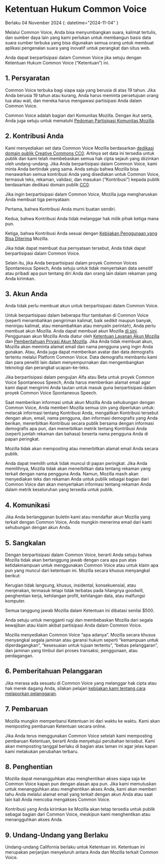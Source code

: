 # Ketentuan Hukum Common Voice 

Berlaku 04 November 2024 {: datetime="2024-11-04" }

Melalui Common Voice, Anda bisa menyumbangkan suara, kalimat tertulis, dan sumber daya lain yang kami perlukan untuk membangun basis data suara sumber terbuka yang bisa digunakan semua orang untuk membuat aplikasi pengenalan suara yang inovatif untuk perangkat dan situs web.

Anda dapat berpartisipasi dalam Common Voice jika setuju dengan Ketentuan Hukum Common Voice (“Ketentuan”) ini. 

## 1. Persyaratan

Common Voice terbuka bagi siapa saja yang berusia di atas 19 tahun. Jika Anda berusia 19 tahun atau kurang, Anda harus meminta persetujuan orang tua atau wali, dan mereka harus mengawasi partisipasi Anda dalam Common Voice. 

Common Voice adalah bagian dari Komunitas Mozilla. Dengan ikut serta, Anda juga setuju untuk mematuhi [Pedoman Partisipasi Komunitas Mozilla](https://www.mozilla.org/about/governance/policies/participation/). 

## 2. Kontribusi Anda

Kami menyediakan set data Common Voice Mozilla berdasarkan [dedikasi domain publik Creative Commons CC0](https://creativecommons.org/publicdomain/zero/1.0/). Artinya set data ini tersedia untuk publik dan kami telah membebaskan semua hak cipta sejauh yang diizinkan oleh undang-undang. Jika Anda berpartisipasi dalam Common Voice, kami minta Anda bertindak yang sama. Anda setuju bahwa Mozilla bisa menawarkan semua kontribusi Anda yang disediakan untuk Common Voice, termasuk teks, rekaman, validasi, dan masukan (“Kontribusi”) kepada publik berdasarkan dedikasi domain publik [CC0](https://creativecommons.org/publicdomain/zero/1.0/). 

Jika ingin berpartisipasi dalam Common Voice, Mozilla juga mengharuskan Anda membuat tiga pernyataan: 

Pertama, bahwa Kontribusi Anda murni buatan sendiri.

Kedua, bahwa Kontribusi Anda tidak melanggar hak milik pihak ketiga mana pun. 

Ketiga, bahwa Kontribusi Anda sesuai dengan [Kebijakan Penggunaan yang Bisa Diterima](https://www.mozilla.org/about/legal/acceptable-use/) Mozilla.

Jika tidak dapat membuat dua pernyataan tersebut, Anda tidak dapat berpartisipasi dalam Common Voice. 

Selain itu, jika Anda berpartisipasi dalam proyek Common Voices Spontaneous Speech, Anda setuju untuk tidak menyertakan data sensitif atau pribadi apa pun tentang diri Anda dan orang lain dalam rekaman yang Anda kirimkan. 

## 3. Akun Anda

Anda tidak perlu membuat akun untuk berpartisipasi dalam Common Voice. 

Untuk berpartisipasi dalam beberapa fitur tambahan di Common Voice (seperti menambahkan pengiriman kalimat, baik sedikit maupun banyak, meninjau kalimat, atau menambahkan atau menyalin perintah), Anda perlu membuat akun Mozilla. Anda dapat membuat akun Mozilla [di sini](https://commonvoice.mozilla.org/mozaws.net/signin). Penggunaan akun Mozilla Anda diatur oleh [Ketentuan Layanan Akun Mozilla](https://www.mozilla.org/about/legal/terms/services/) dan [Pemberitahuan Privasi Akun Mozilla](https://www.mozilla.org/privacy/mozilla-accounts/). Jika Anda tidak membuat akun, Mozilla akan meminta alamat email dan nama pengguna yang ingin Anda gunakan. Atau, Anda juga dapat memberikan avatar dan data demografis tertentu melalui Platform Common Voice. Data demografis membantu kami dan para peneliti lain dalam menyempurnakan dan mengembangkan teknologi dan perangkat ucapan-ke-teks.

Jika berpartisipasi dalam pengujian Alfa atau Beta untuk proyek Common Voice Spontaneous Speech, Anda harus memberikan alamat email agar kami dapat mengirimi Anda tautan untuk masuk guna berpartisipasi dalam proyek Common Voice Spontaneous Speech. 

Saat memberikan informasi untuk akun Mozilla Anda sehubungan dengan Common Voice, Anda memberi Mozilla semua izin yang diperlukan untuk: melacak informasi tentang Kontribusi Anda, mengaitkan Kontribusi tersebut dengan akun, email, nama pengguna, dan informasi demografis yang Anda berikan, menerbitkan Kontribusi secara publik bersama dengan informasi demografis apa pun, dan menerbitkan metrik tentang Kontribusi Anda (seperti jumlah rekaman dan bahasa) beserta nama pengguna Anda di papan peringkat.  

Mozilla tidak akan memposting atau menerbitkan alamat email Anda secara publik. 

Anda dapat memilih untuk tidak muncul di papan peringkat. Jika Anda memilihnya, Mozilla tidak akan menerbitkan data tentang rekaman yang terkait dengan nama pengguna Anda. Namun, Mozilla masih akan menyediakan teks dan rekaman Anda untuk publik sebagai bagian dari Common Voice dan akan menyertakan informasi tentang rekaman Anda dalam metrik keseluruhan yang tersedia untuk publik.  

## 4. Komunikasi

Jika Anda berlangganan buletin kami atau mendaftar akun Mozilla yang terkait dengan Common Voice, Anda mungkin menerima email dari kami sehubungan dengan akun Anda. 

## 5. Sangkalan

Dengan berpartisipasi dalam Common Voice, berarti Anda setuju bahwa Mozilla tidak akan bertanggung jawab dengan cara apa pun atas ketidakmampuan untuk menggunakan Common Voice atau untuk klaim apa pun yang muncul dari ketentuan ini. Mozilla secara khusus menyangkal berikut:

Kerugian tidak langsung, khusus, insidental, konsekuensial, atau menjerakan, termasuk tetapi tidak terbatas pada hilangnya goodwill, penghentian kerja, kehilangan profit, kehilangan data, atau malfungsi komputer.

Semua tanggung jawab Mozilla dalam Ketentuan ini dibatasi senilai $500. 

Anda setuju untuk mengganti rugi dan membebaskan Mozilla dari segala kewajiban atau klaim akibat partisipasi Anda dalam Common Voice. 

Mozilla menyediakan Common Voice “apa adanya”.  Mozilla secara khusus menyangkal segala jaminan atau garansi hukum seperti “kemampuan untuk diperdagangkan”, “kesesuaian untuk tujuan tertentu”, “bebas pelanggaran”, dan jaminan yang timbul dari proses transaksi, penggunaan, atau perdagangan. 

## 6. Pemberitahuan Pelanggaran

Jika merasa ada sesuatu di Common Voice yang melanggar hak cipta atau hak merek dagang Anda, silakan pelajari [kebijakan kami tentang cara melaporkan pelanggaran](https://www.mozilla.org/about/legal/report-infringement/).

## 7. Pembaruan

Mozilla mungkin memperbarui Ketentuan ini dari waktu ke waktu. Kami akan memposting pembaruan Ketentuan secara online. 

Jika Anda terus menggunakan Common Voice setelah kami memposting pembaruan Ketentuan, berarti Anda menyetujui perubahan tersebut. Kami akan memposting tanggal berlaku di bagian atas laman ini agar jelas kapan kami melakukan perubahan terbaru. 

## 8. Penghentian

Mozilla dapat menangguhkan atau menghentikan akses siapa saja ke Common Voice kapan pun dengan alasan apa pun. Jika kami memutuskan untuk menangguhkan atau menghentikan akses Anda, kami akan memberi tahu Anda melalui alamat email yang terkait dengan akun Anda atau saat lain kali Anda mencoba mengakses Common Voice. 

Kontribusi yang Anda kirimkan ke Mozilla akan tetap tersedia untuk publik sebagai bagian dari Common Voice, meskipun kami menghentikan atau menangguhkan akses Anda. 

## 9. Undang-Undang yang Berlaku

Undang-undang California berlaku untuk Ketentuan ini. Ketentuan ini merupakan perjanjian menyeluruh antara Anda dan Mozilla terkait Common Voice. 
